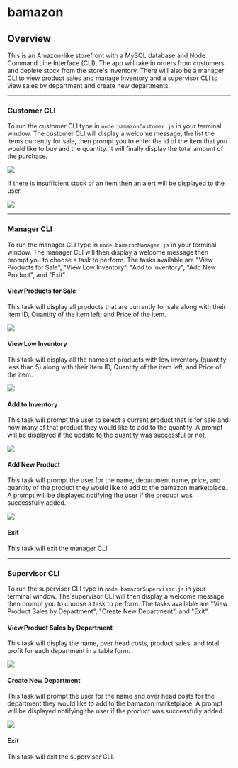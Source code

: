 # bamazon

## Overview

This is an Amazon-like storefront with a MySQL database and Node Command Line Interface (CLI). The app will take in orders from customers and deplete stock from the store's inventory. There will also be a manager CLI to view product sales and manage inventory and a supervisor CLI to view sales by department and create new departments. 

---

### Customer CLI

To run the customer CLI type in `node bamazonCustomer.js` in your terminal window. The customer CLI will display a welcome message, the list the items currently for sale, then prompt you to enter the id of the item that you would like to buy and the quantity. It will finally display the total amount of the purchase. 

![](demo_gifs/bamazonCustomerDemo.gif)

If there is insufficient stock of an item then an alert will be displayed to the user. 

![](demo_gifs/bamazonCustomerInsufficientStock.gif)

---

### Manager CLI

To run the manager CLI type in `node bamazonManager.js` in your terminal window. The manager CLI will then display a welcome message then prompt you to choose a task to perform. The tasks available are "View Products for Sale", "View Low Inventory", "Add to Inventory", "Add New Product", and "Exit". 

#### View Products for Sale

This task will display all products that are currently for sale along with their Item ID, Quantity of the item left, and Price of the item. 

![](demo_gifs/bamazonManagerDemo1.gif)

#### View Low Inventory

This task will display all the names of products with low inventory (quantity less than 5) along with their Item ID, Quantity of the item left, and Price of the item. 

![](demo_gifs/bamazonManagerDemo2.gif)

#### Add to Inventory

This task will prompt the user to select a current product that is for sale and how many of that product they would like to add to the quantity. A prompt will be displayed if the update to the quantity was successful or not. 

![](demo_gifs/bamazonManagerDemo3.gif)

#### Add New Product

This task will prompt the user for the name, department name, price, and quantity of the product they would like to add to the bamazon marketplace. A prompt will be displayed notifying the user if the product was successfully added. 

![](demo_gifs/bamazonManagerDemo4.gif)

#### Exit

This task will exit the manager CLI. 

---

### Supervisor CLI

To run the supervisor CLI type in `node bamazonSupervisor.js` in your terminal window. The supervisor CLI will then display a welcome message then prompt you to choose a task to perform. The tasks available are "View Product Sales by Department", "Create New Department", and "Exit". 

#### View Product Sales by Department

This task will display the name, over head costs, product sales, and total profit for each department in a table form. 

![](demo_gifs/bamazonSupervisorDemo1.gif)

#### Create New Department

This task will prompt the user for the name and over head costs for the department they would like to add to the bamazon marketplace. A prompt will be displayed notifying the user if the product was successfully added. 

![](demo_gifs/bamazonSupervisorDemo2.gif)

#### Exit

This task will exit the supervisor CLI. 